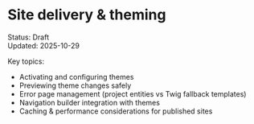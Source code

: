 # Site delivery & theming

Status: Draft  
Updated: 2025-10-29

Key topics:
- Activating and configuring themes
- Previewing theme changes safely
- Error page management (project entities vs Twig fallback templates)
- Navigation builder integration with themes
- Caching & performance considerations for published sites
